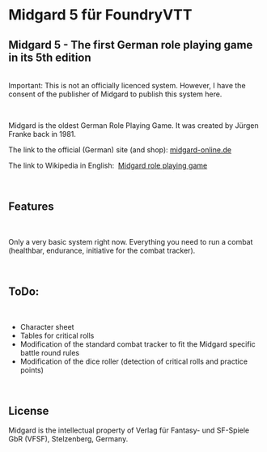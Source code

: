 # Midgard 5 für FoundryVTT
<h2>Midgard 5 - The first German role playing game in its 5th edition &nbsp;</h2>
<p><br />Important: This is not an officially licenced system. However, I have the consent of the publisher of Midgard to publish this system here.</p>
<p>&nbsp;</p>
<p>Midgard is the oldest German Role Playing Game. It was created by J&uuml;rgen Franke back in 1981.&nbsp;</p>
<p>The link to the official (German) site (and shop): <a href="https://midgard-online.de/startseite.html">midgard-online.de</a></p>
<p>The link to Wikipedia in English:&nbsp; <a href="https://en.wikipedia.org/wiki/Midgard_(role-playing_game)">Midgard role playing game</a></p>
<p>&nbsp;</p>
<h2>Features</h2>
<p>&nbsp;</p>
<p>Only a very basic system right now. Everything you need to run a combat (healthbar, endurance, initiative for the combat tracker).</p>
<p>&nbsp;</p>
<h2>ToDo:</h2>
<p>&nbsp;</p>
<ul>
<li>Character sheet</li>
<li>Tables for critical rolls&nbsp;</li>
<li>Modification of the standard combat tracker to fit the Midgard specific battle round rules</li>
<li>Modification of the dice roller (detection of critical rolls and practice points)</li>
</ul>
<p>&nbsp;</p>
<h2>License</h2>
<p>Midgard is the intellectual property of Verlag f&uuml;r Fantasy- und SF-Spiele GbR (VFSF), Stelzenberg, Germany.</p>